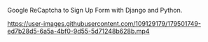 Google ReCaptcha to Sign Up Form with Django and Python.


https://user-images.githubusercontent.com/109129179/179501749-ed7b28d5-6a5a-4bf0-9d55-5d71248b628b.mp4

